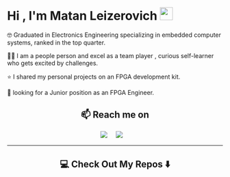 # Hi , I'm Matan Leizerovich <img src="https://raw.githubusercontent.com/MartinHeinz/MartinHeinz/master/wave.gif" width="30px">

🤓 Graduated in Electronics Engineering specializing in embedded computer systems, ranked in the top quarter.

👱🏻 I am a people person and excel as a team player , curious self-learner who gets excited by challenges.

⭐ I shared my personal projects on an FPGA development kit.

🎯 looking for a Junior position as an FPGA Engineer.

<h2  align="center">📫 Reach me on</h2>
<p align="center">
  <a target="_blank"href="https://www.linkedin.com/in/matan-leizerovich-fpga-engineer/"><img src="https://img.shields.io/badge/linkedin-%230077B5.svg?&style=for-the-badge&logo=linkedin&logoColor=white" /></a>&nbsp;&nbsp;&nbsp;&nbsp;
  <a href="mailto:matanlaza@gmail.com?subject=Hello%20Ileri,%20From%20Github"><img src="https://img.shields.io/badge/gmail-%23D14836.svg?&style=for-the-badge&logo=gmail&logoColor=white" /></a>&nbsp;&nbsp;&nbsp;&nbsp;
</p>

<hr>

<h2  align="center">💻 Check Out My Repos ⬇️ </h2>

